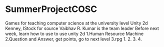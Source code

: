 # SummerProjectCOSC
Games for teaching computer science at the university level
Unity 2d
Kenney, IStock for source
Vaibhav R. Kumar is the team leader
Before next week, learn how to use to use unity 2d
1.Human Resource Machine
2.Question and Answer, get points, go to next level
3.rpg
1. 
2. 
3. 
4. 



